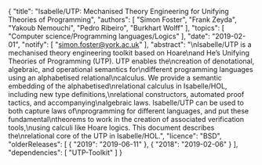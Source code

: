 {
    "title": "Isabelle/UTP: Mechanised Theory Engineering for Unifying Theories of Programming",
    "authors": [
        "Simon Foster",
        "Frank Zeyda",
        "Yakoub Nemouchi",
        "Pedro Ribeiro",
        "Burkhart Wolff"
    ],
    "topics": [
        "Computer science/Programming languages/Logics"
    ],
    "date": "2019-02-01",
    "notify": [
        "simon.foster@york.ac.uk"
    ],
    "abstract": "\nIsabelle/UTP is a mechanised theory engineering toolkit based on Hoare\nand He’s Unifying Theories of Programming (UTP). UTP enables the\ncreation of denotational, algebraic, and operational semantics for\ndifferent programming languages using an alphabetised relational\ncalculus. We provide a semantic embedding of the alphabetised\nrelational calculus in Isabelle/HOL, including new type definitions,\nrelational constructors, automated proof tactics, and accompanying\nalgebraic laws. Isabelle/UTP can be used to both capture laws of\nprogramming for different languages, and put these fundamental\ntheorems to work in the creation of associated verification tools,\nusing calculi like Hoare logics. This document describes the\nrelational core of the UTP in Isabelle/HOL.",
    "licence": "BSD",
    "olderReleases": [
        {
            "2019": "2019-06-11"
        },
        {
            "2018": "2019-02-06"
        }
    ],
    "dependencies": [
        "UTP-Toolkit"
    ]
}